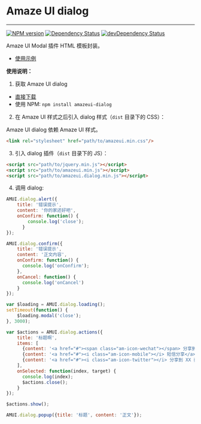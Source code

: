 # Amaze UI dialog
---

[![NPM version](https://img.shields.io/npm/v/amazeui-dialog.svg?style=flat-square)](https://www.npmjs.com/package/amazeui-dialog)
[![Dependency Status](https://img.shields.io/david/amazeui/dialog.svg?style=flat-square)](https://david-dm.org/amazeui/dialog)
[![devDependency Status](https://img.shields.io/david/dev/amazeui/dialog.svg?style=flat-square)](https://david-dm.org/amazeui/dialog#info=devDependencies)

Amaze UI Modal 插件 HTML 模板封装。

- [使用示例](http://amazeui.github.io/dialog/docs/demo.html)

**使用说明：**

1. 获取 Amaze UI dialog

  - [直接下载](https://github.com/amazeui/dialog/archive/master.zip)
  - 使用 NPM: `npm install amazeui-dialog`

2. 在 Amaze UI 样式之后引入 dialog 样式（`dist` 目录下的 CSS）：

  Amaze UI dialog 依赖 Amaze UI 样式。

  ```html
  <link rel="stylesheet" href="path/to/amazeui.min.css"/>
  ```

3. 引入 dialog 插件（`dist` 目录下的 JS）：

  ```html
  <script src="path/to/jquery.min.js"></script>
  <script src="path/to/amazeui.min.js"></script>
  <script src="path/to/amazeui.dialog.min.js"></script>
  ```

4. 调用 dialog:

  ```js
  AMUI.dialog.alert({
      title: '错误提示',
      content: '你的家还好吧',
      onConfirm: function() {
          console.log('close');
        }
  });

  AMUI.dialog.confirm({
      title: '错误提示',
      content: '正文内容',
      onConfirm: function() {
        console.log('onConfirm');
      },
      onCancel: function() {
        console.log('onCancel')
      }
  });

  var $loading = AMUI.dialog.loading();
  setTimeout(function() {
      $loading.modal('close');
  }, 3000);

  var $actions = AMUI.dialog.actions({
      title: '标题啊',
      items: [
        {content: '<a href="#"><span class="am-icon-wechat"></span> 分享到微信</a>'},
        {content: '<a href="#"><i class="am-icon-mobile"></i> 短信分享</a>'},
        {content: '<a href="#"><i class="am-icon-twitter"></i> 分享到 XX 萎跛</a>'}
      ],
      onSelected: function(index, target) {
        console.log(index);
        $actions.close();
      }
  });

  $actions.show();

  AMUI.dialog.popup({title: '标题', content: '正文'});
  ```
